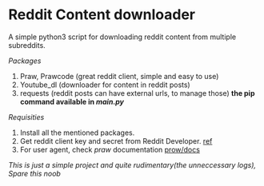 # Reddit Content downloader
A simple python3 script for downloading reddit content from multiple subreddits.

*Packages*

1. Praw, Prawcode (great reddit client, simple and easy to use)
2. Youtube_dl (downloader for content in reddit posts)
3. requests (reddit posts can have external urls, to manage those)
**the pip command available in *main.py***

*Requisities*
1. Install all the mentioned packages.
2. Get reddit client key and secret from Reddit Developer. [ref](https://www.reddit.com/prefs/apps/)
3. For user agent, check *praw* documentation [prow/docs](https://praw.readthedocs.io/en/stable/getting_started/authentication.html)

*This is just a simple project and quite rudimentary(the unneccessary logs), Spare this noob*

